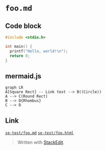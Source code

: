 `foo.md`
===

## Code block

```main.c
#include <stdio.h>

int main() {
  printf("Hello, world!\n");
  return 0;
}
```

## mermaid.js

```mermaid
graph LR
A[Square Rect] -- Link text --> B((Circle))
A --> C(Round Rect)
B --> D{Rhombus}
C --> D
```

## Link

[`se-test/foo.md`](./foo.md)
[`se-test/foo.html`](./foo.html)

> Written with [StackEdit](https://stackedit.io/).
<!--stackedit_data:
eyJoaXN0b3J5IjpbLTE4ODk4OTk1ODQsLTIwMTk5MjUyNjBdfQ
==
-->
